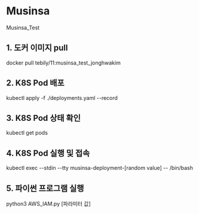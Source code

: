 # Musinsa
Musinsa_Test

## 1. 도커 이미지 pull 

docker pull tebily/11:musinsa_test_jonghwakim

## 2. K8S Pod 배포 

kubectl apply -f ./deployments.yaml --record

## 3. K8S Pod 상태 확인

kubectl get pods

## 4. K8S Pod 실행 및 접속 

kubectl exec --stdin --tty musinsa-deployment-[random value] -- /bin/bash

## 5. 파이썬 프로그램 실행

python3 AWS_IAM.py [파라미터 값]
